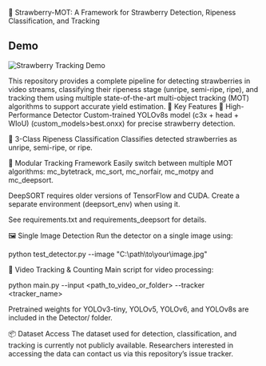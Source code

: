 🍓 Strawberry-MOT: A Framework for Strawberry Detection, Ripeness Classification, and Tracking

## Demo

![Strawberry Tracking Demo](assets/demo.gif)

This repository provides a complete pipeline for detecting strawberries in video streams, classifying their ripeness stage (unripe, semi-ripe, ripe), and tracking them using multiple state-of-the-art multi-object tracking (MOT) algorithms to support accurate yield estimation.
🔑 Key Features
🍓 High-Performance Detector
Custom-trained YOLOv8s model (c3x + head + WIoU) (custom_models>best.onxx) for precise strawberry detection.

🎯 3-Class Ripeness Classification
Classifies detected strawberries as unripe, semi-ripe, or ripe.

🔄 Modular Tracking Framework
Easily switch between multiple MOT algorithms: mc_bytetrack, mc_sort, mc_norfair, mc_motpy and mc_deepsort. 

DeepSORT requires older versions of TensorFlow and CUDA. Create a separate environment (deepsort_env) when using it.

See requirements.txt and requirements_deepsort for details.

🖼️ Single Image Detection
Run the detector on a single image using:

python test_detector.py --image "C:\path\to\your\image.jpg"

🎥 Video Tracking & Counting
Main script for video processing:

python main.py --input <path_to_video_or_folder> --tracker <tracker_name>

Pretrained weights for YOLOv3-tiny, YOLOv5, YOLOv6, and YOLOv8s are included in the Detector/ folder.

📦 Dataset Access
The dataset used for detection, classification, and tracking is currently not publicly available.
Researchers interested in accessing the data can contact us via this repository’s issue tracker.



